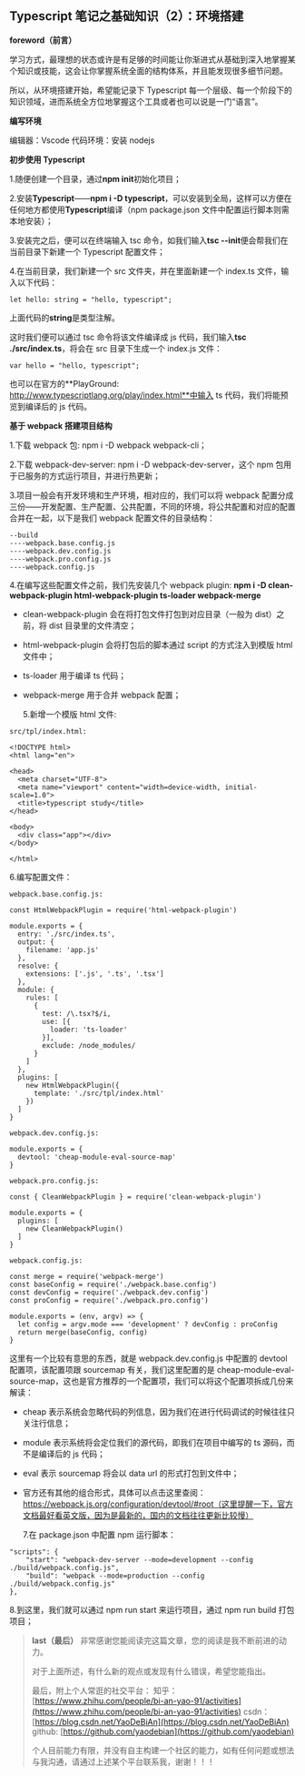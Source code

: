 ## Typescript 笔记之基础知识（2）：环境搭建

**foreword（前言）**

学习方式，最理想的状态或许是有足够的时间能让你渐进式从基础到深入地掌握某个知识或技能，这会让你掌握系统全面的结构体系，并且能发现很多细节问题。

所以，从环境搭建开始，希望能记录下 Typescript 每一个层级、每一个阶段下的知识领域，进而系统全方位地掌握这个工具或者也可以说是一门“语言”。

**编写环境**

编辑器：Vscode
代码环境：安装 nodejs

**初步使用 Typescript**

1.随便创建一个目录，通过**npm init**初始化项目；

2.安装**Typescript**——**npm i -D typescript**，可以安装到全局，这样可以方便在任何地方都使用**Typescript**编译（npm package.json 文件中配置运行脚本则需本地安装）；

3.安装完之后，便可以在终端输入 tsc 命令，如我们输入**tsc --init**便会帮我们在当前目录下新建一个 Typescript 配置文件；

4.在当前目录，我们新建一个 src 文件夹，并在里面新建一个 index.ts 文件，输入以下代码：

```
let hello: string = "hello, typescript";
```

上面代码的**string**是类型注解。

这时我们便可以通过 tsc 命令将该文件编译成 js 代码，我们输入**tsc ./src/index.ts**，将会在 src 目录下生成一个 index.js 文件：

```
var hello = "hello, typescript";
```

也可以在官方的**PlayGround: http://www.typescriptlang.org/play/index.html**中输入 ts 代码，我们将能预览到编译后的 js 代码。

**基于 webpack 搭建项目结构**

1.下载 webpack 包: npm i -D webpack webpack-cli；

2.下载 webpack-dev-server: npm i -D webpack-dev-server，这个 npm 包用于已服务的方式运行项目，并进行热更新；

3.项目一般会有开发环境和生产环境，相对应的，我们可以将 webpack 配置分成三份——开发配置、生产配置、公共配置，不同的环境，将公共配置和对应的配置合并在一起，以下是我们 webpack 配置文件的目录结构：

```
--build
----webpack.base.config.js
----webpack.dev.config.js
----webpack.pro.config.js
----webpack.config.js
```

4.在编写这些配置文件之前，我们先安装几个 webpack plugin: **npm i -D clean-webpack-plugin html-webpack-plugin ts-loader webpack-merge**

- clean-webpack-plugin 会在将打包文件打包到对应目录（一般为 dist）之前，将 dist 目录里的文件清空；
- html-webpack-plugin 会将打包后的脚本通过 script 的方式注入到模版 html 文件中；
- ts-loader 用于编译 ts 代码；
- webpack-merge 用于合并 webpack 配置；

  5.新增一个模版 html 文件:

```
src/tpl/index.html:

<!DOCTYPE html>
<html lang="en">

<head>
  <meta charset="UTF-8">
  <meta name="viewport" content="width=device-width, initial-scale=1.0">
  <title>typescript study</title>
</head>

<body>
  <div class="app"></div>
</body>

</html>
```

6.编写配置文件：

```
webpack.base.config.js:

const HtmlWebpackPlugin = require('html-webpack-plugin')

module.exports = {
  entry: './src/index.ts',
  output: {
    filename: 'app.js'
  },
  resolve: {
    extensions: ['.js', '.ts', '.tsx']
  },
  module: {
    rules: [
      {
        test: /\.tsx?$/i,
        use: [{
          loader: 'ts-loader'
        }],
        exclude: /node_modules/
      }
    ]
  },
  plugins: [
    new HtmlWebpackPlugin({
      template: './src/tpl/index.html'
    })
  ]
}

webpack.dev.config.js:

module.exports = {
  devtool: 'cheap-module-eval-source-map'
}

webpack.pro.config.js:

const { CleanWebpackPlugin } = require('clean-webpack-plugin')

module.exports = {
  plugins: [
    new CleanWebpackPlugin()
  ]
}

webpack.config.js:

const merge = require('webpack-merge')
const baseConfig = require('./webpack.base.config')
const devConfig = require('./webpack.dev.config')
const proConfig = require('./webpack.pro.config')

module.exports = (env, argv) => {
  let config = argv.mode === 'development' ? devConfig : proConfig
  return merge(baseConfig, config)
}

```

这里有一个比较有意思的东西，就是 webpack.dev.config.js 中配置的 devtool 配置项，该配置项跟 sourcemap 有关，我们这里配置的是 cheap-module-eval-source-map，这也是官方推荐的一个配置项，我们可以将这个配置项拆成几份来解读：

- cheap 表示系统会忽略代码的列信息，因为我们在进行代码调试的时候往往只关注行信息；
- module 表示系统将会定位我们的源代码，即我们在项目中编写的 ts 源码，而不是编译后的 js 代码；
- eval 表示 sourcemap 将会以 data url 的形式打包到文件中；
- 官方还有其他的组合形式，具体可以点击这里查阅：https://webpack.js.org/configuration/devtool/#root（这里提醒一下，官方文档最好看英文版，因为是最新的，国内的文档往往更新比较慢）

  7.在 package.json 中配置 npm 运行脚本：

```
"scripts": {
    "start": "webpack-dev-server --mode=development --config ./build/webpack.config.js",
    "build": "webpack --mode=production --config ./build/webpack.config.js"
},
```

8.到这里，我们就可以通过 npm run start 来运行项目，通过 npm run build 打包项目；

> **last（最后）**
> 非常感谢您能阅读完这篇文章，您的阅读是我不断前进的动力。
>
> 对于上面所述，有什么新的观点或发现有什么错误，希望您能指出。
>
> 最后，附上个人常逛的社交平台：
> 知乎：[https://www.zhihu.com/people/bi-an-yao-91/activities](https://www.zhihu.com/people/bi-an-yao-91/activities)
> csdn：[https://blog.csdn.net/YaoDeBiAn](https://blog.csdn.net/YaoDeBiAn)
> github: [https://github.com/yaodebian](https://github.com/yaodebian)
>
> 个人目前能力有限，并没有自主构建一个社区的能力，如有任何问题或想法与我沟通，请通过上述某个平台联系我，谢谢！！！
